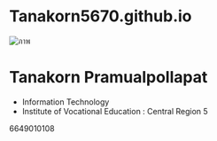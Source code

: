 # Tanakorn5670.github.io
![ภาพ](https://github.com/tanakorn5670/Tanakorn5670.github.io/assets/135503986/3ce67c9c-1487-449c-9987-4c8d33c84ed5)
# Tanakorn Pramualpollapat
+ Information Technology
+ Institute of Vocational Education : Central Region 5

6649010108
